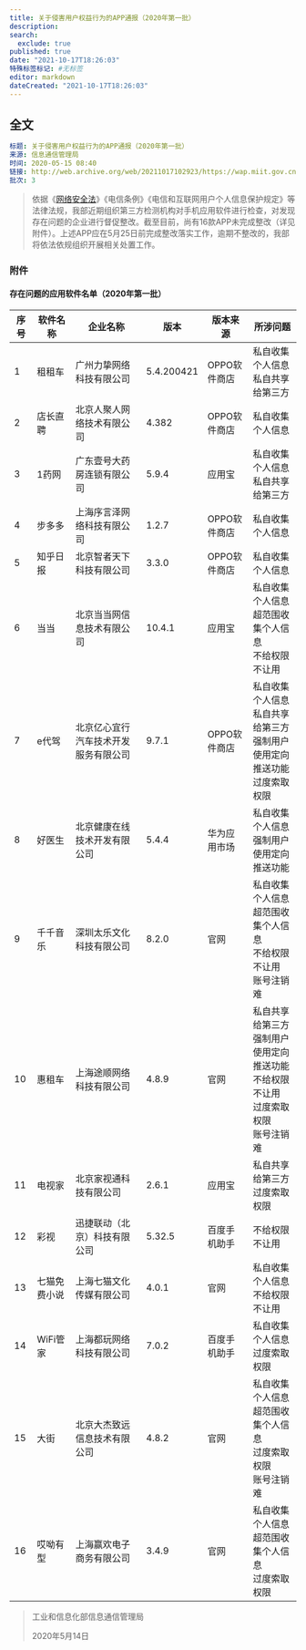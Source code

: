```yaml
---
title: 关于侵害用户权益行为的APP通报（2020年第一批）
description:
search:
  exclude: true
published: true
date: "2021-10-17T18:26:03"
特殊标签标记: #无标签
editor: markdown
dateCreated: "2021-10-17T18:26:03"
---
```


## 全文

```YAML
标题: 关于侵害用户权益行为的APP通报（2020年第一批）
来源: 信息通信管理局
时间: 2020-05-15 08:40
链接: http://web.archive.org/web/20211017102923/https://wap.miit.gov.cn/gyhxxhb/jgsj/xxtxglj/APPqhyhqyzxzzxd/tzgg/art/2020/art_9b457263cd7b43b4a016a1040db8d1e1.html
批次: 3
```

> 依据《[网络安全法](/rule/普通法律/中华人民共和国网络安全法.md)》《电信条例》《电信和互联网用户个人信息保护规定》等法律法规，我部近期组织第三方检测机构对手机应用软件进行检查，对发现存在问题的企业进行督促整改。截至目前，尚有16款APP未完成整改（详见附件）。上述APP应在5月25日前完成整改落实工作，逾期不整改的，我部将依法依规组织开展相关处置工作。

### 附件

#### 存在问题的应用软件名单（2020年第一批）

| 序号 | 软件名称     | 企业名称                             | 版本       | 版本来源     | 所涉问题                                                                                     |
| ---- | ------------ | ------------------------------------ | ---------- | ------------ | -------------------------------------------------------------------------------------------- |
| 1    | 租租车       | 广州力挚网络科技有限公司             | 5.4.200421 | OPPO软件商店 | 私自收集个人信息<br>私自共享给第三方                                                         |
| 2    | 店长直聘     | 北京人聚人网络技术有限公司           | 4.382      | OPPO软件商店 | 私自收集个人信息                                                                             |
| 3    | 1药网        | 广东壹号大药房连锁有限公司           | 5.9.4      | 应用宝       | 私自收集个人信息<br>私自共享给第三方                                                         |
| 4    | 步多多       | 上海序言泽网络科技有限公司           | 1.2.7      | OPPO软件商店 | 私自收集个人信息                                                                             |
| 5    | 知乎日报     | 北京智者天下科技有限公司             | 3.3.0      | OPPO软件商店 | 私自收集个人信息                                                                             |
| 6    | 当当         | 北京当当网信息技术有限公司           | 10.4.1     | 应用宝       | 私自收集个人信息<br>超范围收集个人信息<br>不给权限不让用                                     |
| 7    | e代驾        | 北京亿心宜行汽车技术开发服务有限公司 | 9.7.1      | OPPO软件商店 | 私自收集个人信息<br>私自共享给第三方<br>强制用户使用定向推送功能<br>过度索取权限             |
| 8    | 好医生       | 北京健康在线技术开发有限公司         | 5.4.4      | 华为应用市场 | 私自收集个人信息<br>强制用户使用定向推送功能                                                 |
| 9    | 千千音乐     | 深圳太乐文化科技有限公司             | 8.2.0      | 官网         | 私自收集个人信息<br>超范围收集个人信息<br>不给权限不让用<br>账号注销难                       |
| 10   | 惠租车       | 上海途顺网络科技有限公司             | 4.8.9      | 官网         | 私自共享给第三方<br>强制用户使用定向推送功能<br>不给权限不让用<br>过度索取权限<br>账号注销难 |
| 11   | 电视家       | 北京家视通科技有限公司               | 2.6.1      | 应用宝       | 私自共享给第三方<br>过度索取权限                                                             |
| 12   | 彩视         | 迅捷联动（北京）科技有限公司         | 5.32.5     | 百度手机助手 | 不给权限不让用                                                                               |
| 13   | 七猫免费小说 | 上海七猫文化传媒有限公司             | 4.0.1      | 官网         | 私自收集个人信息<br>不给权限不让用                                                           |
| 14   | WiFi管家     | 上海都玩网络科技有限公司             | 7.0.2      | 百度手机助手 | 私自收集个人信息<br>过度索取权限                                                             |
| 15   | 大街         | 北京大杰致远信息技术有限公司         | 4.8.2      | 官网         | 私自收集个人信息<br>超范围收集个人信息<br>过度索取权限<br>账号注销难                         |
| 16   | 哎呦有型     | 上海赢欢电子商务有限公司             | 3.4.9      | 官网         | 私自收集个人信息<br>超范围收集个人信息<br>过度索取权限                                       |

> 工业和信息化部信息通信管理局
>
> 2020年5月14日

